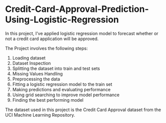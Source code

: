 # Credit-Card-Approval-Prediction-Using-Logistic-Regression
In this project, I've applied logistic regression model to forecast whether or not a credit card application will be approved.

The Project involves the following steps:
1. Loading dataset
2. Dataset Inspection
3. Splitting the dataset into train and test sets
4. Missing Values Handling
5. Preprocessing the data
6. Fitting a logistic regression model to the train set
7. Making predictions and evaluating performance
8. Using grid searching to improve model performance
9. Finding the best performing model


The dataset used in this project is the Credit Card Approval dataset from the UCI Machine Learning Repository.
